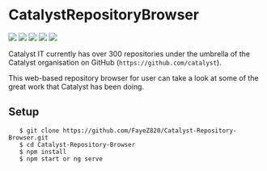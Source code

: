# CatalystRepositoryBrowser

![](https://img.shields.io/badge/Angular-~10.1.1-yellow) ![](https://img.shields.io/badge/Rxjs-%5E6.6.0-red) ![](https://img.shields.io/badge/Bootstrap-%5E4.5.3-green) ![](https://img.shields.io/badge/apexcharts-%5E3.22.2-blue) ![](https://img.shields.io/badge/material-%5E10.0.0-ff69b4) 

Catalyst IT currently has over 300 repositories under the umbrella of the Catalyst organisation on GitHub (`https://github.com/catalyst`).

This web-based repository browser for user can take a look at some of the great work that Catalyst has been doing.



## Setup

```
   $ git clone https://github.com/FayeZ820/Catalyst-Repository-Browser.git
   $ cd Catalyst-Repository-Browser
   $ npm install
   $ npm start or ng serve
```







